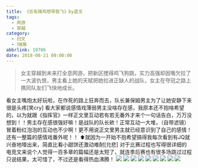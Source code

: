 ```yaml
---
title: 《总有辣鸡想带我飞》by退戈
tags:
  - 网游
  - 穿越
category:
  - 扫文
  - Ⅰ强推
abbrlink: 19786
date: 2018-08-21 00:00:00
---
```

<meta name="referrer" content="no-referrer" />

> 女主穿越到未来打全息网游，把新区搅得鸡飞狗跳，实力高强却因嘴欠拉了一大波仇恨，男主看上她的天赋把她拉进正缺人的战队，女主在夺冠之路上携同队友们飞快地成长。

<!-- more -->

看女主嘴炮太好玩啦，在作死的路上狂奔而去，队长兼保姆男主为了让她安静下来很是头疼[笑cry]
看大家都说感情戏薄弱男主没啥存在感，我原本还不抱啥希望的，以为就跟《指挥官》一样正文里互动若有若无番外才来个一句话告白，万万没想到！！男主存在感很强好嘛！是战队的队长欸！正常互动一大堆，（自带滤镜）冒着粉红泡泡的互动也不少啊！更不用说正文里男主就已经意识到了自己的感情！还有一整篇的感情戏番外呢！！
⬆️就因为一开始不抱希望搞得我每次看到有JQ就兴奋地嚎出来，简直比看小甜饼还激动难耐[允悲]
对于比赛过程也写得很详细的电竞文来说个人觉得一百多章的篇幅还是太短了，就连季后赛也有很多场跳过过程只说结果，太可惜了，不过还是看得热血沸腾！
![](https://wx1.sinaimg.cn/mw690/0069kFhhgy1fugnv759gyj30yi1pcqv5.jpg)
![](https://wx4.sinaimg.cn/mw690/0069kFhhgy1fugnv8yfuwj30yi1pcqv5.jpg)
![](https://wx2.sinaimg.cn/mw690/0069kFhhgy1fugnvaxqdcj30yi1pcqv5.jpg)
![](https://wx3.sinaimg.cn/mw690/0069kFhhgy1fugnvcy5uoj30yi1pcqv5.jpg)
![](https://wx2.sinaimg.cn/mw690/0069kFhhgy1fugnvf3sdbj30yi1pcqv5.jpg)
![](https://wx4.sinaimg.cn/mw690/0069kFhhgy1fugnvgkj3uj30yi1pcqv5.jpg)
![](https://wx1.sinaimg.cn/mw690/0069kFhhgy1fugnvi6y88j30yi1pcqv5.jpg)
![](https://wx4.sinaimg.cn/mw690/0069kFhhgy1fugnv4ookvj30yi1pcqv5.jpg)
![](https://wx3.sinaimg.cn/mw690/0069kFhhgy1fugnvk0s8xj30yi1pcqv5.jpg)